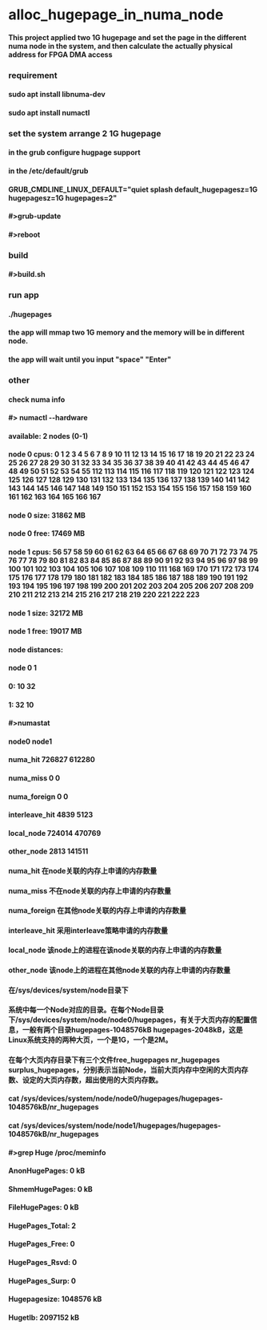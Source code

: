 # alloc_hugepage_in_numa_node

#### This project applied two 1G hugepage and set the page in the different numa node in the system, and then calculate the actually physical address for FPGA DMA access

### requirement
#### sudo apt install libnuma-dev
#### sudo apt install numactl

### set the system arrange 2 1G hugepage
#### in the grub configure hugpage support
#### in the /etc/default/grub
#### GRUB_CMDLINE_LINUX_DEFAULT="quiet splash default_hugepagesz=1G hugepagesz=1G hugepages=2"
#### #>grub-update
#### #>reboot

### build 
#### #>build.sh

### run app
#### ./hugepages
#### the app will mmap two 1G memory and the memory will be in different node. 
#### the app will wait until you input "space" "Enter"  

### other
#### check numa info
#### #> numactl --hardware
#### available: 2 nodes (0-1)
#### node 0 cpus: 0 1 2 3 4 5 6 7 8 9 10 11 12 13 14 15 16 17 18 19 20 21 22 23 24 25 26 27 28 29 30 31 32 33 34 35 36 37 38 39 40 41 42 43 44 45 46 47 48 49 50 51 52 53 54 55 112 113 114 115 116 117 118 119 120 121 122 123 124 125 126 127 128 129 130 131 132 133 134 135 136 137 138 139 140 141 142 143 144 145 146 147 148 149 150 151 152 153 154 155 156 157 158 159 160 161 162 163 164 165 166 167
#### node 0 size: 31862 MB
#### node 0 free: 17469 MB
#### node 1 cpus: 56 57 58 59 60 61 62 63 64 65 66 67 68 69 70 71 72 73 74 75 76 77 78 79 80 81 82 83 84 85 86 87 88 89 90 91 92 93 94 95 96 97 98 99 100 101 102 103 104 105 106 107 108 109 110 111 168 169 170 171 172 173 174 175 176 177 178 179 180 181 182 183 184 185 186 187 188 189 190 191 192 193 194 195 196 197 198 199 200 201 202 203 204 205 206 207 208 209 210 211 212 213 214 215 216 217 218 219 220 221 222 223
####  node 1 size: 32172 MB
####  node 1 free: 19017 MB
#### node distances:
#### node   0   1 
####   0:  10  32 
####   1:  32  10 

#### 

####  #>numastat
####                            node0           node1
#### numa_hit                  726827          612280
#### numa_miss                      0               0
#### numa_foreign                   0               0
#### interleave_hit              4839            5123
#### local_node                724014          470769
#### other_node                  2813          141511

#### numa_hit 在node关联的内存上申请的内存数量
#### numa_miss 不在node关联的内存上申请的内存数量
#### numa_foreign 在其他node关联的内存上申请的内存数量
#### interleave_hit 采用interleave策略申请的内存数量
#### local_node 该node上的进程在该node关联的内存上申请的内存数量
#### other_node 该node上的进程在其他node关联的内存上申请的内存数量

####
#### 在/sys/devices/system/node目录下
#### 系统中每一个Node对应的目录。在每个Node目录下/sys/devices/system/node/node0/hugepages，有关于大页内存的配置信息，一般有两个目录hugepages-1048576kB hugepages-2048kB，这是Linux系统支持的两种大页，一个是1G，一个是2M。
#### 在每个大页内存目录下有三个文件free_hugepages nr_hugepages surplus_hugepages，分别表示当前Node，当前大页内存中空闲的大页内存数、设定的大页内存数，超出使用的大页内存数。
#### cat /sys/devices/system/node/node0/hugepages/hugepages-1048576kB/nr_hugepages
#### cat /sys/devices/system/node/node1/hugepages/hugepages-1048576kB/nr_hugepages

#### 

#### #>grep Huge /proc/meminfo
#### AnonHugePages:         0 kB
#### ShmemHugePages:        0 kB
#### FileHugePages:         0 kB
#### HugePages_Total:       2
#### HugePages_Free:        0
#### HugePages_Rsvd:        0
#### HugePages_Surp:        0
#### Hugepagesize:    1048576 kB
#### Hugetlb:         2097152 kB